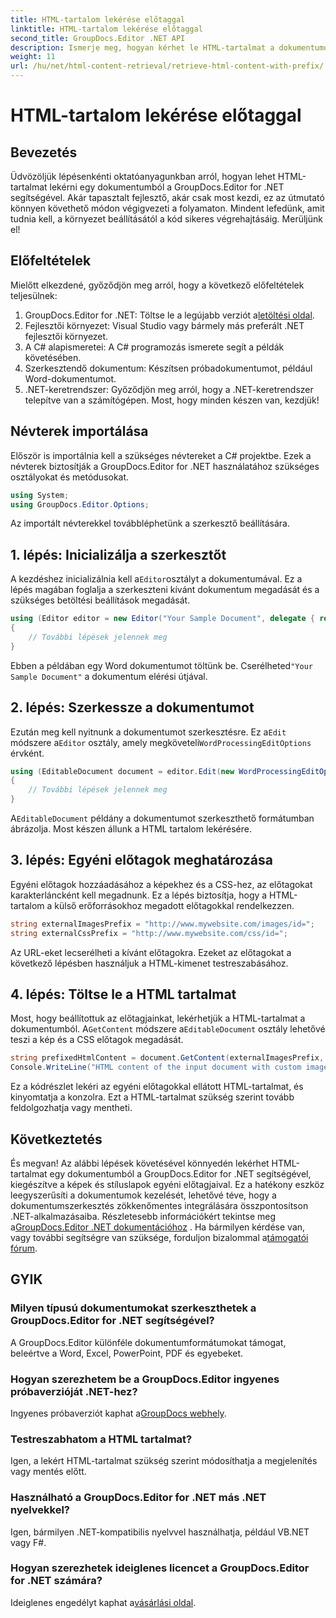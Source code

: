 ```yaml
---
title: HTML-tartalom lekérése előtaggal
linktitle: HTML-tartalom lekérése előtaggal
second_title: GroupDocs.Editor .NET API
description: Ismerje meg, hogyan kérhet le HTML-tartalmat a dokumentumokból a GroupDocs.Editor for .NET segítségével, egyéni előtagokkal a képekhez és stíluslapokhoz. Lépésről lépésre útmutató mellékelve.
weight: 11
url: /hu/net/html-content-retrieval/retrieve-html-content-with-prefix/
---
```


# HTML-tartalom lekérése előtaggal

## Bevezetés
Üdvözöljük lépésenkénti oktatóanyagunkban arról, hogyan lehet HTML-tartalmat lekérni egy dokumentumból a GroupDocs.Editor for .NET segítségével. Akár tapasztalt fejlesztő, akár csak most kezdi, ez az útmutató könnyen követhető módon végigvezeti a folyamaton. Mindent lefedünk, amit tudnia kell, a környezet beállításától a kód sikeres végrehajtásáig. Merüljünk el!
## Előfeltételek
Mielőtt elkezdené, győződjön meg arról, hogy a következő előfeltételek teljesülnek:
1.  GroupDocs.Editor for .NET: Töltse le a legújabb verziót a[letöltési oldal](https://releases.groupdocs.com/editor/net/).
2. Fejlesztői környezet: Visual Studio vagy bármely más preferált .NET fejlesztői környezet.
3. A C# alapismeretei: A C# programozás ismerete segít a példák követésében.
4. Szerkesztendő dokumentum: Készítsen próbadokumentumot, például Word-dokumentumot.
5. .NET-keretrendszer: Győződjön meg arról, hogy a .NET-keretrendszer telepítve van a számítógépen.
Most, hogy minden készen van, kezdjük!
## Névterek importálása
Először is importálnia kell a szükséges névtereket a C# projektbe. Ezek a névterek biztosítják a GroupDocs.Editor for .NET használatához szükséges osztályokat és metódusokat.
```csharp
using System;
using GroupDocs.Editor.Options;
```
Az importált névterekkel továbbléphetünk a szerkesztő beállítására.
## 1. lépés: Inicializálja a szerkesztőt
 A kezdéshez inicializálnia kell a`Editor`osztályt a dokumentumával. Ez a lépés magában foglalja a szerkeszteni kívánt dokumentum megadását és a szükséges betöltési beállítások megadását.
```csharp
using (Editor editor = new Editor("Your Sample Document", delegate { return new WordProcessingLoadOptions(); }))
{
    // További lépések jelennek meg
}
```
 Ebben a példában egy Word dokumentumot töltünk be. Cserélheted`"Your Sample Document"` a dokumentum elérési útjával.
## 2. lépés: Szerkessze a dokumentumot
 Ezután meg kell nyitnunk a dokumentumot szerkesztésre. Ez a`Edit` módszere a`Editor` osztály, amely megköveteli`WordProcessingEditOptions` érvként.
```csharp
using (EditableDocument document = editor.Edit(new WordProcessingEditOptions()))
{
    // További lépések jelennek meg
}
```
 A`EditableDocument` példány a dokumentumot szerkeszthető formátumban ábrázolja. Most készen állunk a HTML tartalom lekérésére.
## 3. lépés: Egyéni előtagok meghatározása
Egyéni előtagok hozzáadásához a képekhez és a CSS-hez, az előtagokat karakterláncként kell megadnunk. Ez a lépés biztosítja, hogy a HTML-tartalom a külső erőforrásokhoz megadott előtagokkal rendelkezzen.
```csharp
string externalImagesPrefix = "http://www.mywebsite.com/images/id=";
string externalCssPrefix = "http://www.mywebsite.com/css/id=";
```
Az URL-eket lecserélheti a kívánt előtagokra. Ezeket az előtagokat a következő lépésben használjuk a HTML-kimenet testreszabásához.
## 4. lépés: Töltse le a HTML tartalmat
Most, hogy beállítottuk az előtagjainkat, lekérhetjük a HTML-tartalmat a dokumentumból. A`GetContent` módszere a`EditableDocument` osztály lehetővé teszi a kép és a CSS előtagok megadását.
```csharp
string prefixedHtmlContent = document.GetContent(externalImagesPrefix, externalCssPrefix);
Console.WriteLine("HTML content of the input document with custom image and stylesheet prefixes: {0}", prefixedHtmlContent);
```
Ez a kódrészlet lekéri az egyéni előtagokkal ellátott HTML-tartalmat, és kinyomtatja a konzolra. Ezt a HTML-tartalmat szükség szerint tovább feldolgozhatja vagy mentheti.
## Következtetés
És megvan! Az alábbi lépések követésével könnyedén lekérhet HTML-tartalmat egy dokumentumból a GroupDocs.Editor for .NET segítségével, kiegészítve a képek és stíluslapok egyéni előtagjaival. Ez a hatékony eszköz leegyszerűsíti a dokumentumok kezelését, lehetővé téve, hogy a dokumentumszerkesztés zökkenőmentes integrálására összpontosítson .NET-alkalmazásaiba.
 Részletesebb információkért tekintse meg a[GroupDocs.Editor .NET dokumentációhoz](https://tutorials.groupdocs.com/editor/net/) . Ha bármilyen kérdése van, vagy további segítségre van szüksége, forduljon bizalommal a[támogatói fórum](https://forum.groupdocs.com/c/editor/20).
## GYIK
### Milyen típusú dokumentumokat szerkeszthetek a GroupDocs.Editor for .NET segítségével?
A GroupDocs.Editor különféle dokumentumformátumokat támogat, beleértve a Word, Excel, PowerPoint, PDF és egyebeket.
### Hogyan szerezhetem be a GroupDocs.Editor ingyenes próbaverzióját .NET-hez?
 Ingyenes próbaverziót kaphat a[GroupDocs webhely](https://releases.groupdocs.com/).
### Testreszabhatom a HTML tartalmat?
Igen, a lekért HTML-tartalmat szükség szerint módosíthatja a megjelenítés vagy mentés előtt.
### Használható a GroupDocs.Editor for .NET más .NET nyelvekkel?
Igen, bármilyen .NET-kompatibilis nyelvvel használhatja, például VB.NET vagy F#.
### Hogyan szerezhetek ideiglenes licencet a GroupDocs.Editor for .NET számára?
 Ideiglenes engedélyt kaphat a[vásárlási oldal](https://purchase.groupdocs.com/temporary-license/).